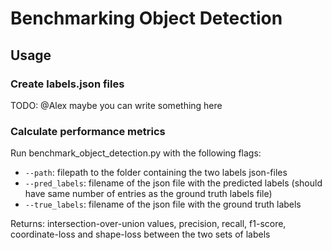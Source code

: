 # Benchmarking Object Detection
## Usage
### Create labels.json files
TODO: @Alex maybe you can write something here
### Calculate performance metrics
Run benchmark_object_detection.py with the following flags:
- `--path`: filepath to the folder containing the two labels json-files
- `--pred_labels`: filename of the json file with the predicted labels (should have same number of entries as the ground truth labels file)
- `--true_labels`: filename of the json file with the ground truth labels

Returns: intersection-over-union values, precision, recall, f1-score, coordinate-loss and shape-loss between the two sets of labels
